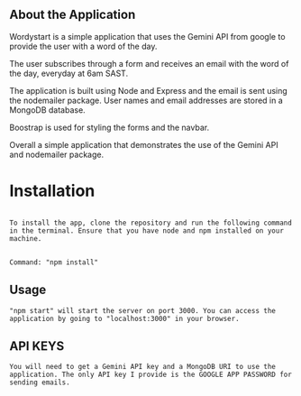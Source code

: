 
## About the Application

Wordystart is a simple application that uses the Gemini API from google to provide the user with a word of the day. 

The user subscribes through a form and receives an email with the word of the day, everyday at 6am SAST.

The application is built using Node and Express and the email is sent using the nodemailer package. User names and email addresses are stored in a MongoDB database. 

Boostrap is used for styling the forms and the navbar.


Overall a simple application that demonstrates the use of the Gemini API and nodemailer package. 

# Installation
```

To install the app, clone the repository and run the following command in the terminal. Ensure that you have node and npm installed on your machine. 


Command: "npm install"

```

## Usage

```
"npm start" will start the server on port 3000. You can access the application by going to "localhost:3000" in your browser. 
```

## API KEYS
```
You will need to get a Gemini API key and a MongoDB URI to use the application. The only API key I provide is the GOOGLE APP PASSWORD for sending emails. 
```


